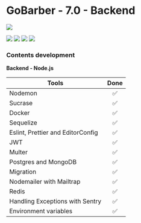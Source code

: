 # GoBarber - 7.0 - Backend

![](https://hotmart.s3.amazonaws.com/product_contents/5bfd4a97-5e39-4c99-a871-8d3e969769cc/Course_Image01_580x320.jpg)

![](https://img.shields.io/github/stars/newerton/gobarber-backend.svg)
![](https://img.shields.io/github/forks/newerton/gobarber-backend.svg)
![](https://img.shields.io/github/issues/newerton/gobarber-backend.svg)
![](https://img.shields.io/github/license/newerton/gobarber-backend.svg)

### Contents development

**Backend - Node.js**

| Tools                             |        Done        |
| --------------------------------- | :----------------: |
| Nodemon                           | :white_check_mark: |
| Sucrase                           | :white_check_mark: |
| Docker                            | :white_check_mark: |
| Sequelize                         | :white_check_mark: |
| Eslint, Prettier and EditorConfig | :white_check_mark: |
| JWT                               | :white_check_mark: |
| Multer                            | :white_check_mark: |
| Postgres and MongoDB              | :white_check_mark: |
| Migration                         | :white_check_mark: |
| Nodemailer with Mailtrap          | :white_check_mark: |
| Redis                             | :white_check_mark: |
| Handling Exceptions with Sentry   | :white_check_mark: |
| Environment variables             | :white_check_mark: |
